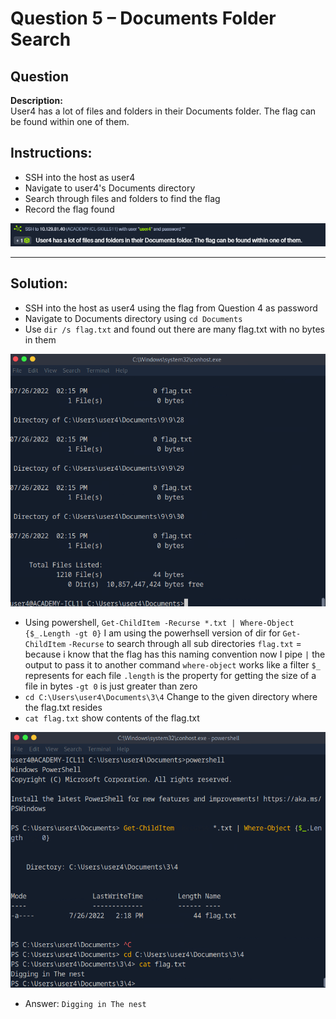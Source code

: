 # Question 5 – Documents Folder Search

## Question
**Description:**  
User4 has a lot of files and folders in their Documents folder. The flag can be found within one of them.

## Instructions:
- SSH into the host as user4
- Navigate to user4's Documents directory
- Search through files and folders to find the flag
- Record the flag found

![image alt](https://github.com/azrifadly/htb-intro-to-win-cmd-line/blob/main/screenshots/question5-screenshot.png)

---

## Solution:
- SSH into the host as user4 using the flag from Question 4 as password
- Navigate to Documents directory using `cd Documents`
- Use `dir /s flag.txt` and found out there are many flag.txt with no bytes in them

![image alt](https://github.com/azrifadly/htb-intro-to-win-cmd-line/blob/main/screenshots/question5-solution.png)
  
- Using powershell, `Get-ChildItem -Recurse *.txt | Where-Object {$_.Length -gt 0}`
  I am using the powerhsell version of dir for `Get-ChildItem`
  `-Recurse` to search through all sub directories
  `flag.txt` = because i know that the flag has this naming convention
  now I pipe `|` the output to pass it to another command
  `where-object` works like a filter
  `$_` represents for each file
  `.length` is the property for getting the size of a file in bytes
  `-gt 0` is just greater than zero
- `cd C:\Users\user4\Documents\3\4` Change to the given directory where the flag.txt resides
- `cat flag.txt` show contents of the flag.txt

![image alt](https://github.com/azrifadly/htb-intro-to-win-cmd-line/blob/main/screenshots/question5-solution1.png)

- Answer: `Digging in The nest`
